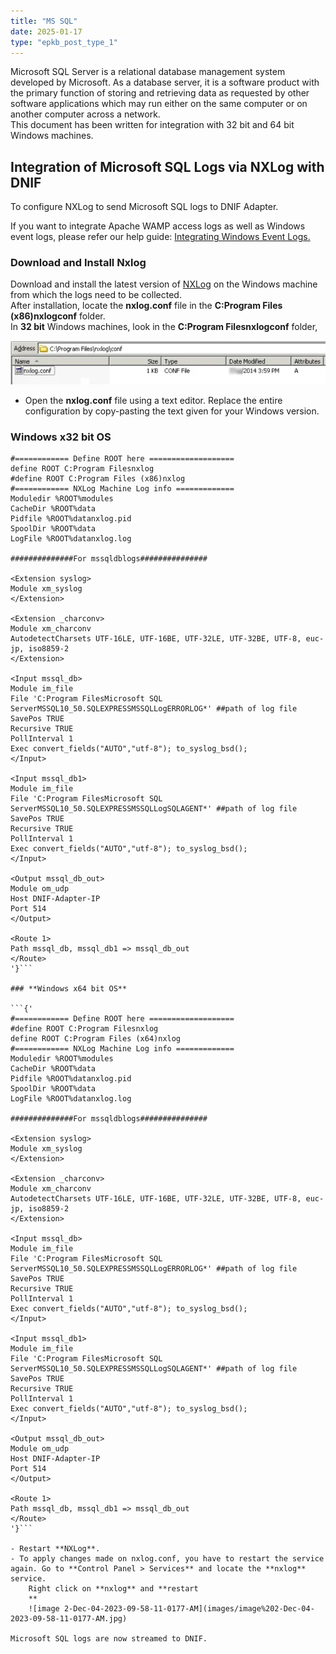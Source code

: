 ```yaml
---
title: "MS SQL"
date: 2025-01-17
type: "epkb_post_type_1"
---
```


  
Microsoft SQL Server is a relational database management system developed by Microsoft. As a database server, it is a software product with the primary function of storing and retrieving data as requested by other software applications which may run either on the same computer or on another computer across a network.  
This document has been written for integration with 32 bit and 64 bit Windows machines.

## **Integration of Microsoft SQL Logs via NXLog with DNIF**

To configure NXLog to send Microsoft SQL logs to DNIF Adapter.

If you want to integrate Apache WAMP access logs as well as Windows event logs, please refer our help guide: [Integrating Windows Event Logs.](https://dnif.it/kb/data-ingestion/windows-event-logs/)

### **Download and Install Nxlog**

Download and install the latest version of [NXLog](https://nxlog.co/products/nxlog-community-edition/download) on the Windows machine from which the logs need to be collected.  
After installation, locate the **nxlog.conf** file in the **C:Program Files (x86)nxlogconf** folder.  
In **32 bit** Windows machines, look in the **C:Program Filesnxlogconf** folder,

![image 1-Dec-04-2023-09-57-53-9591-AM](./IMAGES-MS%20SQL/MS%20SQL-1.webp)

- Open the **nxlog.conf** file using a text editor. Replace the entire configuration by copy-pasting the text given for your Windows version.

### **Windows x32 bit OS**

```{'
#============ Define ROOT here ===================
define ROOT C:Program Filesnxlog
#define ROOT C:Program Files (x86)nxlog
#============ NXLog Machine Log info =============
Moduledir %ROOT%modules
CacheDir %ROOT%data
Pidfile %ROOT%datanxlog.pid
SpoolDir %ROOT%data
LogFile %ROOT%datanxlog.log

##############For mssqldblogs###############

<Extension syslog>
Module xm_syslog
</Extension>

<Extension _charconv>
Module xm_charconv
AutodetectCharsets UTF-16LE, UTF-16BE, UTF-32LE, UTF-32BE, UTF-8, euc-jp, iso8859-2
</Extension>

<Input mssql_db>
Module im_file
File 'C:Program FilesMicrosoft SQL ServerMSSQL10_50.SQLEXPRESSMSSQLLogERRORLOG*' ##path of log file
SavePos TRUE
Recursive TRUE
PollInterval 1
Exec convert_fields("AUTO","utf-8"); to_syslog_bsd();
</Input>

<Input mssql_db1>
Module im_file
File 'C:Program FilesMicrosoft SQL ServerMSSQL10_50.SQLEXPRESSMSSQLLogSQLAGENT*' ##path of log file
SavePos TRUE
Recursive TRUE
PollInterval 1
Exec convert_fields("AUTO","utf-8"); to_syslog_bsd();
</Input>

<Output mssql_db_out>
Module om_udp
Host DNIF-Adapter-IP
Port 514
</Output>

<Route 1>
Path mssql_db, mssql_db1 => mssql_db_out
</Route>
'}```

### **Windows x64 bit OS**

```{'
#============ Define ROOT here ===================
#define ROOT C:Program Filesnxlog
define ROOT C:Program Files (x64)nxlog
#============ NXLog Machine Log info =============
Moduledir %ROOT%modules
CacheDir %ROOT%data
Pidfile %ROOT%datanxlog.pid
SpoolDir %ROOT%data
LogFile %ROOT%datanxlog.log

##############For mssqldblogs###############

<Extension syslog>
Module xm_syslog
</Extension>

<Extension _charconv>
Module xm_charconv
AutodetectCharsets UTF-16LE, UTF-16BE, UTF-32LE, UTF-32BE, UTF-8, euc-jp, iso8859-2
</Extension>

<Input mssql_db>
Module im_file
File 'C:Program FilesMicrosoft SQL ServerMSSQL10_50.SQLEXPRESSMSSQLLogERRORLOG*' ##path of log file
SavePos TRUE
Recursive TRUE
PollInterval 1
Exec convert_fields("AUTO","utf-8"); to_syslog_bsd();
</Input>

<Input mssql_db1>
Module im_file
File 'C:Program FilesMicrosoft SQL ServerMSSQL10_50.SQLEXPRESSMSSQLLogSQLAGENT*' ##path of log file
SavePos TRUE
Recursive TRUE
PollInterval 1
Exec convert_fields("AUTO","utf-8"); to_syslog_bsd();
</Input>

<Output mssql_db_out>
Module om_udp
Host DNIF-Adapter-IP
Port 514
</Output>

<Route 1>
Path mssql_db, mssql_db1 => mssql_db_out
</Route>
'}```

- Restart **NXLog**.
- To apply changes made on nxlog.conf, you have to restart the service again. Go to **Control Panel > Services** and locate the **nxlog** service.  
    Right click on **nxlog** and **restart  
    **  
    ![image 2-Dec-04-2023-09-58-11-0177-AM](images/image%202-Dec-04-2023-09-58-11-0177-AM.jpg)

Microsoft SQL logs are now streamed to DNIF.
